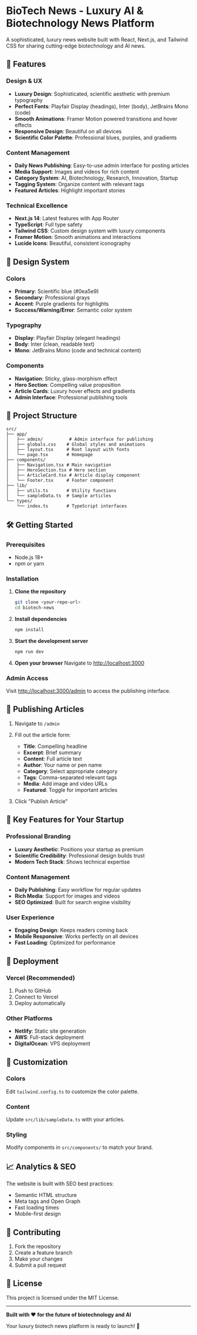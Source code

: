 # BioTech News - Luxury AI & Biotechnology News Platform

A sophisticated, luxury news website built with React, Next.js, and Tailwind CSS for sharing cutting-edge biotechnology and AI news.

## 🚀 Features

### Design & UX
- **Luxury Design**: Sophisticated, scientific aesthetic with premium typography
- **Perfect Fonts**: Playfair Display (headings), Inter (body), JetBrains Mono (code)
- **Smooth Animations**: Framer Motion powered transitions and hover effects
- **Responsive Design**: Beautiful on all devices
- **Scientific Color Palette**: Professional blues, purples, and gradients

### Content Management
- **Daily News Publishing**: Easy-to-use admin interface for posting articles
- **Media Support**: Images and videos for rich content
- **Category System**: AI, Biotechnology, Research, Innovation, Startup
- **Tagging System**: Organize content with relevant tags
- **Featured Articles**: Highlight important stories

### Technical Excellence
- **Next.js 14**: Latest features with App Router
- **TypeScript**: Full type safety
- **Tailwind CSS**: Custom design system with luxury components
- **Framer Motion**: Smooth animations and interactions
- **Lucide Icons**: Beautiful, consistent iconography

## 🎨 Design System

### Colors
- **Primary**: Scientific blue (#0ea5e9)
- **Secondary**: Professional grays
- **Accent**: Purple gradients for highlights
- **Success/Warning/Error**: Semantic color system

### Typography
- **Display**: Playfair Display (elegant headings)
- **Body**: Inter (clean, readable text)
- **Mono**: JetBrains Mono (code and technical content)

### Components
- **Navigation**: Sticky, glass-morphism effect
- **Hero Section**: Compelling value proposition
- **Article Cards**: Luxury hover effects and gradients
- **Admin Interface**: Professional publishing tools

## 📁 Project Structure

```
src/
├── app/
│   ├── admin/          # Admin interface for publishing
│   ├── globals.css    # Global styles and animations
│   ├── layout.tsx     # Root layout with fonts
│   └── page.tsx       # Homepage
├── components/
│   ├── Navigation.tsx # Main navigation
│   ├── HeroSection.tsx # Hero section
│   ├── ArticleCard.tsx # Article display component
│   └── Footer.tsx     # Footer component
├── lib/
│   ├── utils.ts       # Utility functions
│   └── sampleData.ts  # Sample articles
└── types/
    └── index.ts       # TypeScript interfaces
```

## 🛠️ Getting Started

### Prerequisites
- Node.js 18+ 
- npm or yarn

### Installation

1. **Clone the repository**
   ```bash
   git clone <your-repo-url>
   cd biotech-news
   ```

2. **Install dependencies**
   ```bash
   npm install
   ```

3. **Start the development server**
   ```bash
   npm run dev
   ```

4. **Open your browser**
   Navigate to [http://localhost:3000](http://localhost:3000)

### Admin Access
Visit [http://localhost:3000/admin](http://localhost:3000/admin) to access the publishing interface.

## 📝 Publishing Articles

1. Navigate to `/admin`
2. Fill out the article form:
   - **Title**: Compelling headline
   - **Excerpt**: Brief summary
   - **Content**: Full article text
   - **Author**: Your name or pen name
   - **Category**: Select appropriate category
   - **Tags**: Comma-separated relevant tags
   - **Media**: Add image and video URLs
   - **Featured**: Toggle for important articles

3. Click "Publish Article"

## 🎯 Key Features for Your Startup

### Professional Branding
- **Luxury Aesthetic**: Positions your startup as premium
- **Scientific Credibility**: Professional design builds trust
- **Modern Tech Stack**: Shows technical expertise

### Content Management
- **Daily Publishing**: Easy workflow for regular updates
- **Rich Media**: Support for images and videos
- **SEO Optimized**: Built for search engine visibility

### User Experience
- **Engaging Design**: Keeps readers coming back
- **Mobile Responsive**: Works perfectly on all devices
- **Fast Loading**: Optimized for performance

## 🚀 Deployment

### Vercel (Recommended)
1. Push to GitHub
2. Connect to Vercel
3. Deploy automatically

### Other Platforms
- **Netlify**: Static site generation
- **AWS**: Full-stack deployment
- **DigitalOcean**: VPS deployment

## 🔧 Customization

### Colors
Edit `tailwind.config.ts` to customize the color palette.

### Content
Update `src/lib/sampleData.ts` with your articles.

### Styling
Modify components in `src/components/` to match your brand.

## 📈 Analytics & SEO

The website is built with SEO best practices:
- Semantic HTML structure
- Meta tags and Open Graph
- Fast loading times
- Mobile-first design

## 🤝 Contributing

1. Fork the repository
2. Create a feature branch
3. Make your changes
4. Submit a pull request

## 📄 License

This project is licensed under the MIT License.

---

**Built with ❤️ for the future of biotechnology and AI**

Your luxury biotech news platform is ready to launch! 🚀
